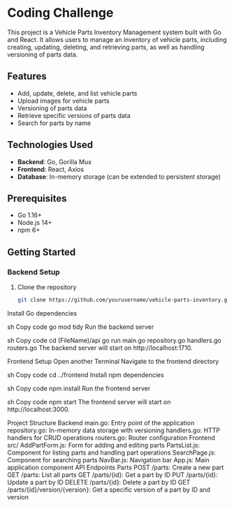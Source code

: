 # Coding Challenge

This project is a Vehicle Parts Inventory Management system built with Go and React. It allows users to manage an inventory of vehicle parts, including creating, updating, deleting, and retrieving parts, as well as handling versioning of parts data.

## Features

- Add, update, delete, and list vehicle parts
- Upload images for vehicle parts
- Versioning of parts data
- Retrieve specific versions of parts data
- Search for parts by name

## Technologies Used

- **Backend**: Go, Gorilla Mux
- **Frontend**: React, Axios
- **Database**: In-memory storage (can be extended to persistent storage)
  

## Prerequisites

- Go 1.16+
- Node.js 14+
- npm 6+

## Getting Started

### Backend Setup

1. Clone the repository
   ```sh
   git clone https://github.com/yourusername/vehicle-parts-inventory.git
   
Install Go dependencies

sh
Copy code
go mod tidy
Run the backend server

sh
Copy code
cd (FileName)/api
go run main.go repository.go handlers.go routers.go
The backend server will start on http://localhost:1710.

Frontend Setup
Open another Terminal
Navigate to the frontend directory

sh
Copy code
cd ../frontend
Install npm dependencies

sh
Copy code
npm install
Run the frontend server

sh
Copy code
npm start
The frontend server will start on http://localhost:3000.

Project Structure
Backend
main.go: Entry point of the application
repository.go: In-memory data storage with versioning
handlers.go: HTTP handlers for CRUD operations 
routers.go: Router configuration
Frontend
src/
AddPartForm.js: Form for adding and editing parts
PartsList.js: Component for listing parts and handling part operations
SearchPage.js: Component for searching parts
NavBar.js: Navigation bar
App.js: Main application component
API Endpoints
Parts
POST /parts: Create a new part
GET /parts: List all parts
GET /parts/{id}: Get a part by ID
PUT /parts/{id}: Update a part by ID
DELETE /parts/{id}: Delete a part by ID
GET /parts/{id}/version/{version}: Get a specific version of a part by ID and version
